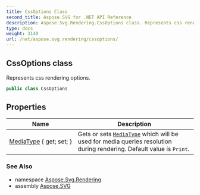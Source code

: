 ```yaml
---
title: CssOptions Class
second_title: Aspose.SVG for .NET API Reference
description: Aspose.Svg.Rendering.CssOptions class. Represents css rendering options
type: docs
weight: 3140
url: /net/aspose.svg.rendering/cssoptions/
---
```

## CssOptions class

Represents css rendering options.

```csharp
public class CssOptions
```

## Properties

| Name | Description |
| --- | --- |
| [MediaType](../../aspose.svg.rendering/cssoptions/mediatype/) { get; set; } | Gets or sets [`MediaType`](../mediatype/) which will be used for media queries resolution during rendering. Default value is `Print`. |

### See Also

* namespace [Aspose.Svg.Rendering](../../aspose.svg.rendering/)
* assembly [Aspose.SVG](../../)
